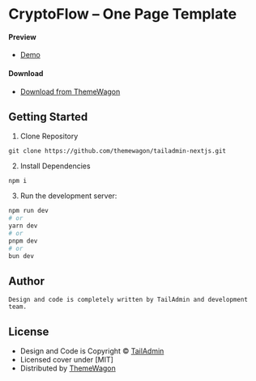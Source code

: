 # CryptoFlow – One Page Template
#### Preview

 - [Demo](https://themewagon.github.io/tailadmin-nextjs/)

#### Download
 - [Download from ThemeWagon](https://themewagon.com/themes/tailadmin-nextjs/)

## Getting Started

1. Clone Repository
```
git clone https://github.com/themewagon/tailadmin-nextjs.git
```
2. Install Dependencies
```
npm i
```
3. Run the development server:

```bash
npm run dev
# or
yarn dev
# or
pnpm dev
# or
bun dev
```

## Author 
```
Design and code is completely written by TailAdmin and development team. 
```

## License

 - Design and Code is Copyright &copy; [TailAdmin](https://tailadmin.com/)
 - Licensed cover under [MIT]
 - Distributed by [ThemeWagon](https://themewagon.com)

